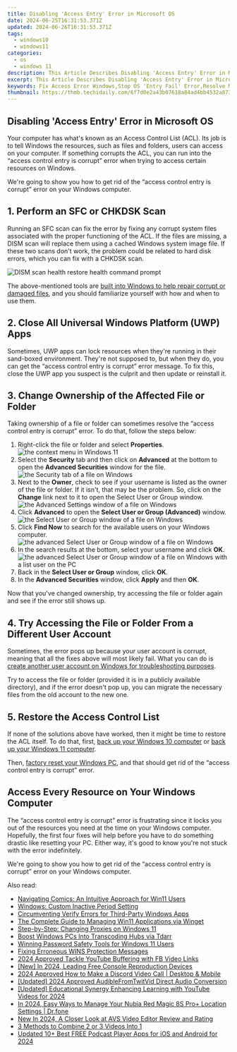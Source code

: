```yaml
---
title: Disabling 'Access Entry' Error in Microsoft OS
date: 2024-06-25T16:31:53.371Z
updated: 2024-06-26T16:31:53.371Z
tags:
  - windows10
  - windows11
categories:
  - os
  - windows 11
description: This Article Describes Disabling 'Access Entry' Error in Microsoft OS
excerpt: This Article Describes Disabling 'Access Entry' Error in Microsoft OS
keywords: Fix Access Error Windows,Stop OS 'Entry Fail' Error,Resolve MS OS Gateway Issue,Disable Entry Error MSOS,Eliminate 'Access Denied' Window,Remove Microsoft Entry Fail,Overcome Windows Access Error
thumbnail: https://thmb.techidaily.com/6f7d0e2a43b07618a84ad4bb4532a87360d4eb5cc4017e6eac185e39f8838773.jpg
---
```


## Disabling 'Access Entry' Error in Microsoft OS

 Your computer has what's known as an Access Control List (ACL). Its job is to tell Windows the resources, such as files and folders, users can access on your computer. If something corrupts the ACL, you can run into the “access control entry is corrupt” error when trying to access certain resources on Windows.

 We're going to show you how to get rid of the “access control entry is corrupt” error on your Windows computer.

## 1\. Perform an SFC or CHKDSK Scan

 Running an SFC scan can fix the error by fixing any corrupt system files associated with the proper functioning of the ACL. If the files are missing, a DISM scan will replace them using a cached Windows system image file. If these two scans don't work, the problem could be related to hard disk errors, which you can fix with a CHKDSK scan.

![DISM scan health restore health command prompt](https://static1.makeuseofimages.com/wordpress/wp-content/uploads/2023/03/dism-scan-health-restore-health-command-prompt.jpg)

 The above-mentioned tools are [built into Windows to help repair corrupt or damaged files](https://www.makeuseof.com/windows-built-in-repair-tools), and you should familiarize yourself with how and when to use them.

## 2\. Close All Universal Windows Platform (UWP) Apps

 Sometimes, UWP apps can lock resources when they're running in their sand-boxed environment. They're not supposed to, but when they do, you can get the “access control entry is corrupt” error message. To fix this, close the UWP app you suspect is the culprit and then update or reinstall it.

## 3\. Change Ownership of the Affected File or Folder

 Taking ownership of a file or folder can sometimes resolve the “access control entry is corrupt” error. To do that, follow the steps below:

1. Right-click the file or folder and select **Properties**.  
![the context menu in Windows 11](https://static1.makeuseofimages.com/wordpress/wp-content/uploads/wm/2023/08/the-context-menu-in-windows-11.jpg)
2. Select the **Security** tab and then click on **Advanced** at the bottom to open the **Advanced Securities** window for the file.  
![the Security tab of a file on Windows](https://static1.makeuseofimages.com/wordpress/wp-content/uploads/wm/2023/08/the-security-tab-of-a-file-on-windows.jpg)
3. Next to the **Owner**, check to see if your username is listed as the owner of the file or folder. If it isn't, that may be the problem. So, click on the **Change** link next to it to open the Select User or Group window.  
![the Advanced Settings window of a file on Windows](https://static1.makeuseofimages.com/wordpress/wp-content/uploads/wm/2023/08/the-advanced-settings-window-of-a-file-on-windows.jpg)
4. Click **Advanced** to open the **Select User or Group (Advanced)** window.  
![the Select User or Group window of a file on Windows](https://static1.makeuseofimages.com/wordpress/wp-content/uploads/wm/2023/08/the-select-user-or-group-window-of-a-file-on-windows.jpg)
5. Click **Find Now** to search for the available users on your Windows computer.  
![the advanced Select User or Group window of a file on Windows](https://static1.makeuseofimages.com/wordpress/wp-content/uploads/wm/2023/08/the-advanced-select-user-or-group-window-of-a-file-on-windows.jpg)
6. In the search results at the bottom, select your username and click **OK**.  
![the advanced Select User or Group window of a file on Windows with a list user on the PC](https://static1.makeuseofimages.com/wordpress/wp-content/uploads/wm/2023/08/the-advanced-select-user-or-group-window-of-a-file-with-a-list-of-users-on-windows.jpg)
7. Back in the **Select User or Group** window, click **OK**.
8. In the **Advanced Securities** window, click **Apply** and then **OK**.

 Now that you've changed ownership, try accessing the file or folder again and see if the error still shows up.

## 4\. Try Accessing the File or Folder From a Different User Account

 Sometimes, the error pops up because your user account is corrupt, meaning that all the fixes above will most likely fail. What you can do is [create another user account on Windows for troubleshooting purposes](https://www.makeuseof.com/tag/fix-windows-issues-creating-new-user-account/).

 Try to access the file or folder (provided it is in a publicly available directory), and if the error doesn't pop up, you can migrate the necessary files from the old account to the new one.

## 5\. Restore the Access Control List

 If none of the solutions above have worked, then it might be time to restore the ACL itself. To do that, first, [back up your Windows 10 computer](https://www.makeuseof.com/tag/ultimate-windows-10-data-backup-guide/) or [back up your Windows 11 computer](https://www.makeuseof.com/windows-11-create-complete-backup/).

 Then, [factory reset your Windows PC](https://www.makeuseof.com/tag/4-ways-factory-reset-windows-computer/), and that should get rid of the “access control entry is corrupt” error.

## Access Every Resource on Your Windows Computer

 The “access control entry is corrupt” error is frustrating since it locks you out of the resources you need at the time on your Windows computer. Hopefully, the first four fixes will help before you have to do something drastic like resetting your PC. Either way, it's good to know you're not stuck with the error indefinitely.

 We're going to show you how to get rid of the “access control entry is corrupt” error on your Windows computer.

<span class="atpl-alsoreadstyle">Also read:</span>
<div><ul>
<li><a href="https://win11-tips.techidaily.com/navigating-comics-an-intuitive-approach-for-win11-users/"><u>Navigating Comics: An Intuitive Approach for Win11 Users</u></a></li>
<li><a href="https://win11-tips.techidaily.com/windows-custom-inactive-period-setting/"><u>Windows: Custom Inactive Period Setting</u></a></li>
<li><a href="https://win11-tips.techidaily.com/circumventing-verify-errors-for-third-party-windows-apps/"><u>Circumventing Verify Errors for Third-Party Windows Apps</u></a></li>
<li><a href="https://win11-tips.techidaily.com/the-complete-guide-to-managing-win11-applications-via-winget/"><u>The Complete Guide to Managing Win11 Applications via Winget</u></a></li>
<li><a href="https://win11-tips.techidaily.com/step-by-step-changing-proxies-on-windows-11/"><u>Step-by-Step: Changing Proxies on Windows 11</u></a></li>
<li><a href="https://win11-tips.techidaily.com/boost-windows-pcs-into-transcoding-hubs-via-tdarr/"><u>Boost Windows PCs Into Transcoding Hubs via Tdarr</u></a></li>
<li><a href="https://win11-tips.techidaily.com/winning-password-safety-tools-for-windows-11-users/"><u>Winning Password Safety Tools for Windows 11 Users</u></a></li>
<li><a href="https://win11-tips.techidaily.com/fixing-erroneous-wins-protection-messages/"><u>Fixing Erroneous WINS Protection Messages</u></a></li>
<li><a href="https://facebook-videos.techidaily.com/2024-approved-tackle-youtube-buffering-with-fb-video-links/"><u>2024 Approved  Tackle YouTube Buffering with FB Video Links</u></a></li>
<li><a href="https://digital-screen-recording.techidaily.com/new-in-2024-leading-free-console-reproduction-devices/"><u>[New] In 2024, Leading Free Console Reproduction Devices</u></a></li>
<li><a href="https://discord-videos.techidaily.com/2024-approved-how-to-make-a-discord-video-call-desktop-and-mobile/"><u>2024 Approved  How to Make a Discord Video Call | Desktop & Mobile</u></a></li>
<li><a href="https://twitter-videos.techidaily.com/updated-2024-approved-audiblefromtwitvid-direct-audio-conversion/"><u>[Updated] 2024 Approved  AudibleFromTwitVid  Direct Audio Conversion</u></a></li>
<li><a href="https://facebook-video-footage.techidaily.com/updated-educational-synergy-enhancing-learning-with-youtube-videos-for-2024/"><u>[Updated] Educational Synergy  Enhancing Learning with YouTube Videos for 2024</u></a></li>
<li><a href="https://android-location.techidaily.com/in-2024-easy-ways-to-manage-your-nubia-red-magic-8s-proplus-location-settings-drfone-by-drfone-virtual/"><u>In 2024, Easy Ways to Manage Your Nubia Red Magic 8S Pro+ Location Settings | Dr.fone</u></a></li>
<li><a href="https://ai-video-tools.techidaily.com/new-in-2024-a-closer-look-at-avs-video-editor-review-and-rating/"><u>New In 2024, A Closer Look at AVS Video Editor Review and Rating</u></a></li>
<li><a href="https://ai-editing-video.techidaily.com/3-methods-to-combine-2-or-3-videos-into-1/"><u>3 Methods to Combine 2 or 3 Videos Into 1</u></a></li>
<li><a href="https://sound-tweaking.techidaily.com/updated-10plus-best-free-podcast-player-apps-for-ios-and-android-for-2024/"><u>Updated 10+ Best FREE Podcast Player Apps for iOS and Android for 2024</u></a></li>
</ul></div>

<ins class="adsbygoogle"
      style="display:block"
      data-ad-client="ca-pub-7571918770474297"
      data-ad-slot="8358498916"
      data-ad-format="auto"
      data-full-width-responsive="true"></ins>